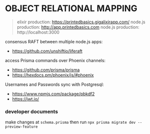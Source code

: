 OBJECT RELATIONAL MAPPING
========
> elixir production: https://printedbasics.gigalixirapp.com/
> node.js production: http://app.printedbasics.com
> node.js production: http://localhost:3000

consensus RAFT between multiple node.js apps:
- https://github.com/unshiftio/liferaft

access Prisma commands over Phoenix channels:
- https://github.com/prisma/prisma
- https://hexdocs.pm/phoenix/js/#phoenix

Usernames and Passwords sync with Postgresql:
- https://www.npmjs.com/package/pbkdf2
- https://jwt.io/


### developer documents
make changes at `schema.prisma` then run `npx prisma migrate dev --preview-feature`